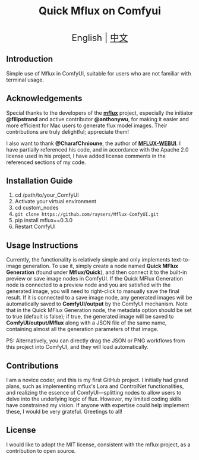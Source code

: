 <h1 align="center">Quick Mflux on Comfyui</h1>

<p align="center">
    <br> <font size=5>English | <a href="README_zh.md">中文</a></font>
</p>

## Introduction
Simple use of Mflux in ComfyUI, suitable for users who are not familiar with terminal usage.

## Acknowledgements

Special thanks to the developers of the [**mflux**](https://github.com/filipstrand/mflux) project, especially the initiator **@filipstrand** and active contributor **@anthonywu**, for making it easier and more efficient for Mac users to generate flux model images. Their contributions are truly delightful; appreciate them!

I also want to thank **@CharafChnioune**, the author of [**MFLUX-WEBUI**](https://github.com/CharafChnioune/MFLUX-WEBUI). I have partially referenced his code, and in accordance with the Apache 2.0 license used in his project, I have added license comments in the referenced sections of my code.

## Installation Guide
1. cd /path/to/your_ComfyUI
2. Activate your virtual environment
3. cd custom_nodes
4. `git clone https://github.com/raysers/Mflux-ComfyUI.git`
5. pip install mflux==0.3.0
6. Restart ComfyUI

## Usage Instructions
Currently, the functionality is relatively simple and only implements text-to-image generation. To use it, simply create a node named **Quick MFlux Generation** (found under **Mflux/Quick**), and then connect it to the built-in preview or save image nodes in ComfyUI. If the Quick MFlux Generation node is connected to a preview node and you are satisfied with the generated image, you will need to right-click to manually save the final result. If it is connected to a save image node, any generated images will be automatically saved to **ComfyUI/output** by the ComfyUI mechanism. Note that in the Quick MFlux Generation node, the metadata option should be set to true (default is false); if true, the generated image will be saved to **ComfyUI/output/Mflux** along with a JSON file of the same name, containing almost all the generation parameters of that image.

PS: Alternatively, you can directly drag the JSON or PNG workflows from this project into ComfyUI, and they will load automatically.

## Contributions
I am a novice coder, and this is my first GitHub project. I initially had grand plans, such as implementing mflux's Lora and ControlNet functionalities, and realizing the essence of ComfyUI—splitting nodes to allow users to delve into the underlying logic of flux. However, my limited coding skills have constrained my vision. If anyone with expertise could help implement these, I would be very grateful. Greetings to all!

## License
I would like to adopt the MIT license, consistent with the mflux project, as a contribution to open source.